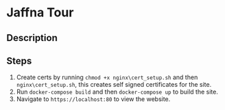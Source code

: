 Jaffna Tour
===========

## Description

## Steps
1. Create certs by running `chmod +x nginx\cert_setup.sh` and then `nginx\cert_setup.sh`, this creates
   self signed certificates for the site.
2. Run `docker-compose build` and then `docker-compose up` to build the site.
3. Navigate to `https://localhost:80` to view the website.
